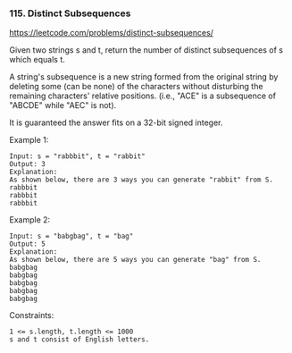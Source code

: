 ### 115. Distinct Subsequences

https://leetcode.com/problems/distinct-subsequences/

Given two strings s and t, return the number of distinct subsequences of s which equals t.

A string's subsequence is a new string formed from the original string by deleting some (can be none) of the characters without disturbing the remaining characters' relative positions. (i.e., "ACE" is a subsequence of "ABCDE" while "AEC" is not).

It is guaranteed the answer fits on a 32-bit signed integer.



Example 1:

    Input: s = "rabbbit", t = "rabbit"
    Output: 3
    Explanation:
    As shown below, there are 3 ways you can generate "rabbit" from S.
    rabbbit
    rabbbit
    rabbbit
Example 2:

    Input: s = "babgbag", t = "bag"
    Output: 5
    Explanation:
    As shown below, there are 5 ways you can generate "bag" from S.
    babgbag
    babgbag
    babgbag
    babgbag
    babgbag


Constraints:

    1 <= s.length, t.length <= 1000
    s and t consist of English letters.